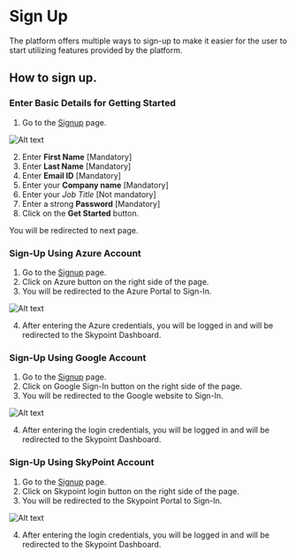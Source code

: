 # Sign Up

The platform offers multiple ways to sign-up to make it easier for the user to start utilizing features provided by the platform. 
## How to sign up.

### Enter Basic Details for Getting Started

1. Go to the [Signup](https://app.skypointcloud.com/signup) page.

![Alt text](https://github.com/skypointcloud/platform/blob/master/docs/doc_snippets/signupwithdetails.PNG?raw=true)

2. Enter **First Name** [Mandatory]
3. Enter **Last Name** [Mandatory]
4. Enter **Email ID** [Mandatory]
5. Enter your **Company name** [Mandatory]
6. Enter your *Job Title* [Not mandatory]
7. Enter a strong **Password** [Mandatory]
8. Click on the **Get Started** button.

You will be redirected to next page.

### Sign-Up Using Azure Account

1. Go to the [Signup](https://app.skypointcloud.com/signup) page.
2. Click on Azure button on the right side of the page.
3. You will be redirected to the Azure Portal to Sign-In.

![Alt text](https://github.com/skypointcloud/platform/blob/master/docs/doc_snippets/signupwithazure.PNG?raw=true)

4. After entering the Azure credentials, you will be logged in and will be redirected to the Skypoint Dashboard.

### Sign-Up Using Google Account

1. Go to the [Signup](https://app.skypointcloud.com/signup) page.
2. Click on Google Sign-In button on the right side of the page.
3. You will be redirected to the Google website to Sign-In.

![Alt text](https://github.com/skypointcloud/platform/blob/master/docs/doc_snippets/signupwithgoogle.PNG?raw=true)

4. After entering the login credentials, you will be logged in and will be redirected to the Skypoint Dashboard.

### Sign-Up Using SkyPoint Account

1. Go to the [Signup](https://app.skypointcloud.com/signup) page.
2. Click on Skypoint login button on the right side of the page.
3. You will be redirected to the Skypoint Portal to Sign-In.

![Alt text](https://github.com/skypointcloud/platform/blob/master/docs/doc_snippets/signupwithskypoint.PNG?raw=true)

4. After entering the login credentials, you will be logged in and will be redirected to the Skypoint Dashboard.